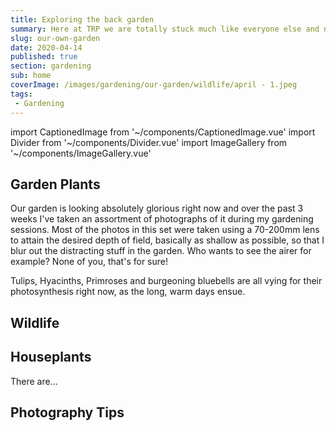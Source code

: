 ```yaml
---
title: Exploring the back garden
summary: Here at TRP we are totally stuck much like everyone else and no walks are taking place beyond the household. So I thought it would be a good idea to explore my very own garden...
slug: our-own-garden
date: 2020-04-14
published: true
section: gardening
sub: home
coverImage: /images/gardening/our-garden/wildlife/april - 1.jpeg
tags:
 - Gardening
---
```

import CaptionedImage from '~/components/CaptionedImage.vue'
import Divider from '~/components/Divider.vue'
import ImageGallery from '~/components/ImageGallery.vue'

## Garden Plants

Our garden is looking absolutely glorious right now and over the past 3 weeks I've taken an assortment of photographs of it during my gardening sessions. Most of the photos in this set were taken using a 70-200mm lens to attain the desired depth of field, basically as shallow as possible, so that I blur out the distracting stuff in the garden. Who wants to see the airer for example? None of you, that's for sure!

Tulips, Hyacinths, Primroses and burgeoning bluebells are all vying for their photosynthesis right now, as the long, warm days ensue.

<image-gallery folder="/gardening/our-garden/plants" prefix="april" :num="3"/>

## Wildlife

<image-gallery folder="/gardening/our-garden/wildlife" prefix="april" :num="7"/>

## Houseplants

There are...

<image-gallery folder="/gardening/our-garden/houseplants" prefix="april" :num="1"/>

## Photography Tips

<captioned-image alt="Robin" caption="Robin perched on watering-can handle" imgFile="gardening/our-garden/wildlife/april - 1.jpeg" :blog="true"/>
